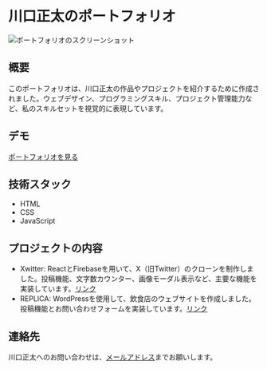 # 川口正太のポートフォリオ

![ポートフォリオのスクリーンショット](https://emg8185.github.io/portfolio/screenshot.png)

## 概要

このポートフォリオは、川口正太の作品やプロジェクトを紹介するために作成されました。ウェブデザイン、プログラミングスキル、プロジェクト管理能力など、私のスキルセットを視覚的に表現しています。

## デモ

[ポートフォリオを見る](https://emg8185.github.io/portfolio/)

## 技術スタック

- HTML
- CSS
- JavaScript

## プロジェクトの内容

- Xwitter: ReactとFirebaseを用いて、X（旧Twitter）のクローンを制作しました。投稿機能、文字数カウンター、画像モーダル表示など、主要な機能を実装しています。[リンク](https://xwitter-clone.web.app/home)
- REPLICA: WordPressを使用して、飲食店のウェブサイトを作成しました。投稿機能とお問い合わせフォームを実装しています。[リンク](https://emg8185.sub.jp/)

## 連絡先

川口正太へのお問い合わせは、[メールアドレス](mailto:emg8185@x.gmobb.jp)までお願いします。
